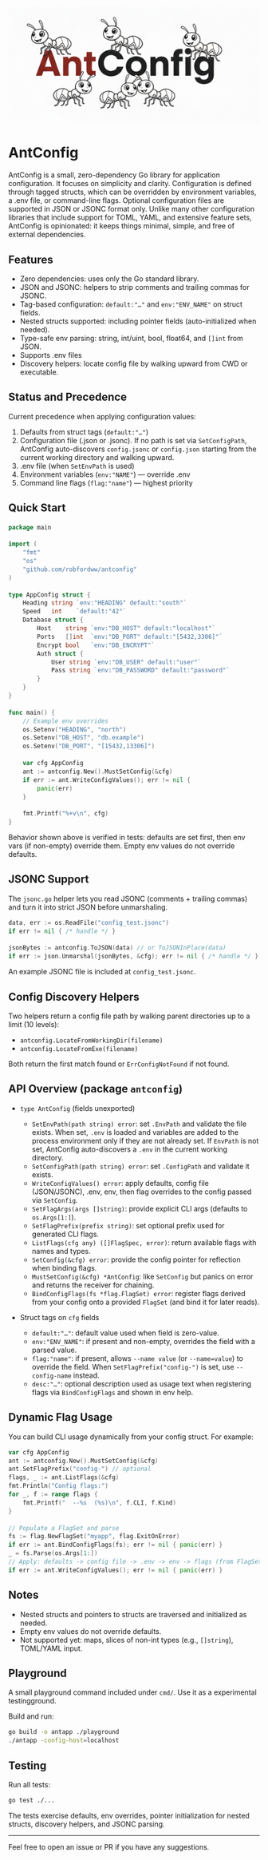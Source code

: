 ![AntConfig](assets/antconfig.png)

# AntConfig

AntConfig is a small, zero-dependency Go library for application configuration. It focuses on simplicity and clarity. Configuration is defined through tagged structs, which can be overridden by environment variables, a .env file, or command-line flags. Optional configuration files are supported in JSON or JSONC format only. Unlike many other configuration libraries that include support for TOML, YAML, and extensive feature sets, AntConfig is opinionated: it keeps things minimal, simple, and free of external dependencies.

## Features

- Zero dependencies: uses only the Go standard library.
- JSON and JSONC: helpers to strip comments and trailing commas for JSONC.
- Tag-based configuration: `default:"…"` and `env:"ENV_NAME"` on struct fields.
- Nested structs supported: including pointer fields (auto-initialized when needed).
- Type-safe env parsing: string, int/uint, bool, float64, and `[]int` from JSON.
- Supports .env files
- Discovery helpers: locate config file by walking upward from CWD or executable.

## Status and Precedence

Current precedence when applying configuration values:

1) Defaults from struct tags (`default:"…"`)
2) Configuration file (.json or .jsonc). If no path is set via `SetConfigPath`, AntConfig auto-discovers `config.jsonc` or `config.json` starting from the current working directory and walking upward.
3) .env file (when `SetEnvPath` is used)
4) Environment variables (`env:"NAME"`) — override .env
5) Command line flags (`flag:"name"`) — highest priority

## Quick Start

```go
package main

import (
    "fmt"
    "os"
    "github.com/robfordww/antconfig"
)

type AppConfig struct {
    Heading string `env:"HEADING" default:"south"`
    Speed   int    `default:"42"`
    Database struct {
        Host    string `env:"DB_HOST" default:"localhost"`
        Ports   []int  `env:"DB_PORT" default:"[5432,3306]"`
        Encrypt bool   `env:"DB_ENCRYPT"`
        Auth struct {
            User string `env:"DB_USER" default:"user"`
            Pass string `env:"DB_PASSWORD" default:"password"`
        }
    }
}

func main() {
    // Example env overrides
    os.Setenv("HEADING", "north")
    os.Setenv("DB_HOST", "db.example")
    os.Setenv("DB_PORT", "[15432,13306]")

    var cfg AppConfig
    ant := antconfig.New().MustSetConfig(&cfg)
    if err := ant.WriteConfigValues(); err != nil {
        panic(err)
    }

    fmt.Printf("%+v\n", cfg)
}
```

Behavior shown above is verified in tests: defaults are set first, then env
vars (if non-empty) override them. Empty env values do not override defaults.

## JSONC Support

The `jsonc.go` helper lets you read JSONC (comments + trailing commas) and
turn it into strict JSON before unmarshaling.

```go
data, err := os.ReadFile("config_test.jsonc")
if err != nil { /* handle */ }

jsonBytes := antconfig.ToJSON(data) // or ToJSONInPlace(data)
if err := json.Unmarshal(jsonBytes, &cfg); err != nil { /* handle */ }
```

An example JSONC file is included at `config_test.jsonc`.

## Config Discovery Helpers

Two helpers return a config file path by walking parent directories up to a
limit (10 levels):

- `antconfig.LocateFromWorkingDir(filename)`
- `antconfig.LocateFromExe(filename)`

Both return the first match found or `ErrConfigNotFound` if not found.

## API Overview (package `antconfig`)

- `type AntConfig` (fields unexported)
  - `SetEnvPath(path string) error`: set `.EnvPath` and validate the file exists. When set, `.env` is loaded and variables are added to the process environment only if they are not already set. If `EnvPath` is not set, AntConfig auto-discovers a `.env` in the current working directory.
  - `SetConfigPath(path string) error`: set `.ConfigPath` and validate it exists.
  - `WriteConfigValues() error`: apply defaults, config file (JSON/JSONC), .env, env, then flag overrides to the config passed via `SetConfig`.
  - `SetFlagArgs(args []string)`: provide explicit CLI args (defaults to `os.Args[1:]`).
  - `SetFlagPrefix(prefix string)`: set optional prefix used for generated CLI flags.
  - `ListFlags(cfg any) ([]FlagSpec, error)`: return available flags with names and types.
  - `SetConfig(&cfg) error`: provide the config pointer for reflection when binding flags.
  - `MustSetConfig(&cfg) *AntConfig`: like `SetConfig` but panics on error and returns the receiver for chaining.
  - `BindConfigFlags(fs *flag.FlagSet) error`: register flags derived from your config onto a provided `FlagSet` (and bind it for later reads).

- Struct tags on `cfg` fields
  - `default:"…"`: default value used when field is zero-value.
  - `env:"ENV_NAME"`: if present and non-empty, overrides the field with a parsed value.
  - `flag:"name"`: if present, allows `--name value` (or `--name=value`) to override the field. When `SetFlagPrefix("config-")` is set, use `--config-name` instead.
  - `desc:"…"`: optional description used as usage text when registering flags via `BindConfigFlags` and shown in env help.

## Dynamic Flag Usage

You can build CLI usage dynamically from your config struct. For example:

```go
var cfg AppConfig
ant := antconfig.New().MustSetConfig(&cfg)
ant.SetFlagPrefix("config-") // optional
flags, _ := ant.ListFlags(&cfg)
fmt.Println("Config flags:")
for _, f := range flags {
    fmt.Printf("  --%s  (%s)\n", f.CLI, f.Kind)
}

// Populate a FlagSet and parse
fs := flag.NewFlagSet("myapp", flag.ExitOnError)
if err := ant.BindConfigFlags(fs); err != nil { panic(err) }
_ = fs.Parse(os.Args[1:])
// Apply: defaults -> config file -> .env -> env -> flags (from FlagSet)
if err := ant.WriteConfigValues(); err != nil { panic(err) }
```

## Notes

- Nested structs and pointers to structs are traversed and initialized as needed.
- Empty env values do not override defaults.
- Not supported yet: maps, slices of non-int types (e.g., `[]string`), TOML/YAML input.

## Playground

A small playground command included under `cmd/`. Use it as a experimental testingground.

Build and run:

```bash
go build -o antapp ./playground
./antapp -config-host=localhost
```

## Testing

Run all tests:

```bash
go test ./...
```

The tests exercise defaults, env overrides, pointer initialization for nested
structs, discovery helpers, and JSONC parsing.

---

Feel free to open an issue or PR if you have any suggestions.
